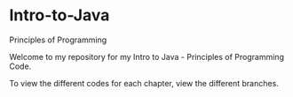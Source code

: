# Intro-to-Java
Principles of Programming

Welcome to my repository for my Intro to Java - Principles of Programming Code. 

To view the different codes for each chapter, view the different branches. 
